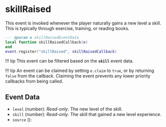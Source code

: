 # skillRaised

This event is invoked whenever the player naturally gains a new level a skill. This is typically through exercise, training, or reading books.

```lua
--- @param e skillRaisedEventData
local function skillRaisedCallback(e)
end
event.register("skillRaised", skillRaisedCallback)
```

!!! tip
	This event can be filtered based on the **`skill`** event data.

!!! tip
	An event can be claimed by setting `e.claim` to `true`, or by returning `false` from the callback. Claiming the event prevents any lower priority callbacks from being called.

## Event Data

* `level` (number): *Read-only*. The new level of the skill.
* `skill` (number): *Read-only*. The skill that gained a new level experience.
* `source` (): 

